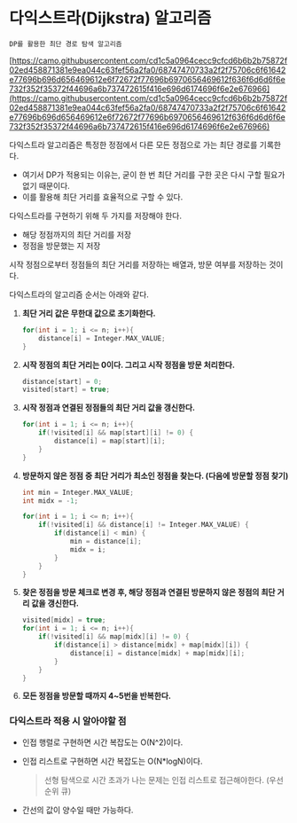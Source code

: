 # **다익스트라(Dijkstra) 알고리즘**

`DP를 활용한 최단 경로 탐색 알고리즘`

[https://camo.githubusercontent.com/cd1c5a0964cecc9cfcd6b6b2b75872f02ed458871381e9ea044c63fef56a2fa0/68747470733a2f2f75706c6f61642e77696b696d656469612e6f72672f77696b6970656469612f636f6d6d6f6e732f352f35372f44696a6b737472615f416e696d6174696f6e2e676966](https://camo.githubusercontent.com/cd1c5a0964cecc9cfcd6b6b2b75872f02ed458871381e9ea044c63fef56a2fa0/68747470733a2f2f75706c6f61642e77696b696d656469612e6f72672f77696b6970656469612f636f6d6d6f6e732f352f35372f44696a6b737472615f416e696d6174696f6e2e676966)

다익스트라 알고리즘은 특정한 정점에서 다른 모든 정점으로 가는 최단 경로를 기록한다.

- 여기서 DP가 적용되는 이유는, 굳이 한 번 최단 거리를 구한 곳은 다시 구할 필요가 없기 때문이다.
- 이를 활용해 최단 거리를 효율적으로 구할 수 있다.

다익스트라를 구현하기 위해 두 가지를 저장해야 한다.

- 해당 정점까지의 최단 거리를 저장
- 정점을 방문했는 지 저장

시작 정점으로부터 정점들의 최단 거리를 저장하는 배열과, 방문 여부를 저장하는 것이다.

다익스트라의 알고리즘 순서는 아래와 같다.

1. **최단 거리 값은 무한대 값으로 초기화한다.**
    
    ```cpp
    for(int i = 1; i <= n; i++){
        distance[i] = Integer.MAX_VALUE;
    }
    ```
    

1. **시작 정점의 최단 거리는 0이다. 그리고 시작 정점을 방문 처리한다.**
    
    ```cpp
    distance[start] = 0;
    visited[start] = true;
    ```
    
2. **시작 정점과 연결된 정점들의 최단 거리 값을 갱신한다.**
    
    ```cpp
    for(int i = 1; i <= n; i++){
        if(!visited[i] && map[start][i] != 0) {
        	distance[i] = map[start][i];
        }
    }
    ```
    
3. **방문하지 않은 정점 중 최단 거리가 최소인 정점을 찾는다. (다음에 방문할 정점 찾기)**
    
    ```cpp
    int min = Integer.MAX_VALUE;
    int midx = -1;
    
    for(int i = 1; i <= n; i++){
        if(!visited[i] && distance[i] != Integer.MAX_VALUE) {
        	if(distance[i] < min) {
                min = distance[i];
                midx = i;
            }
        }
    }
    ```
    
4. **찾은 정점을 방문 체크로 변경 후, 해당 정점과 연결된 방문하지 않은 정점의 최단 거리 값을 갱신한다.**
    
    ```cpp
    visited[midx] = true;
    for(int i = 1; i <= n; i++){
        if(!visited[i] && map[midx][i] != 0) {
        	if(distance[i] > distance[midx] + map[midx][i]) {
                distance[i] = distance[midx] + map[midx][i];
            }
        }
    }
    ```
    
5. **모든 정점을 방문할 때까지 4~5번을 반복한다.**

### **다익스트라 적용 시 알아야할 점**

- 인접 행렬로 구현하면 시간 복잡도는 O(N^2)이다.
- 인접 리스트로 구현하면 시간 복잡도는 O(N*logN)이다.
    
    > 선형 탐색으로 시간 초과가 나는 문제는 인접 리스트로 접근해야한다. (우선순위 큐)
    > 
- 간선의 값이 양수일 때만 가능하다.
